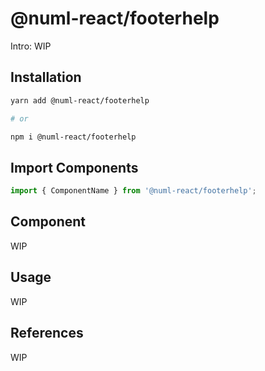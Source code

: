 # @numl-react/footerhelp

Intro: WIP

## Installation

```sh
yarn add @numl-react/footerhelp

# or

npm i @numl-react/footerhelp
```

## Import Components

```jsx
import { ComponentName } from '@numl-react/footerhelp';
```

## Component

WIP

## Usage

WIP

## References

WIP
